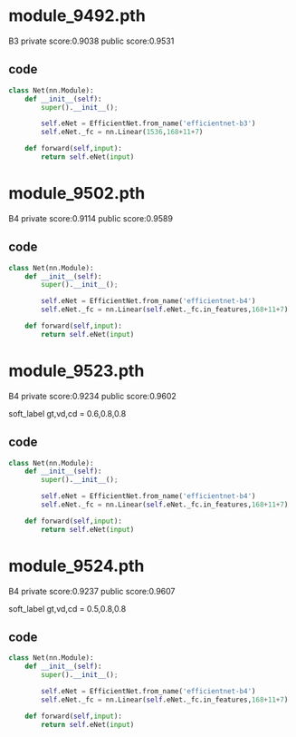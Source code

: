 # module_9492.pth
B3
private score:0.9038 
public  score:0.9531
## code
```python
class Net(nn.Module):
    def __init__(self):
        super().__init__();

        self.eNet = EfficientNet.from_name('efficientnet-b3')
        self.eNet._fc = nn.Linear(1536,168+11+7)

    def forward(self,input):
        return self.eNet(input)
```
# module_9502.pth
B4 
private score:0.9114
public  score:0.9589
## code
```python
class Net(nn.Module):
    def __init__(self):
        super().__init__();

        self.eNet = EfficientNet.from_name('efficientnet-b4')
        self.eNet._fc = nn.Linear(self.eNet._fc.in_features,168+11+7)

    def forward(self,input):
        return self.eNet(input)
```
# module_9523.pth
B4 
private score:0.9234
public  score:0.9602

soft_label   gt,vd,cd = 0.6,0.8,0.8
## code
```python
class Net(nn.Module):
    def __init__(self):
        super().__init__();

        self.eNet = EfficientNet.from_name('efficientnet-b4')
        self.eNet._fc = nn.Linear(self.eNet._fc.in_features,168+11+7)

    def forward(self,input):
        return self.eNet(input)
```
# module_9524.pth
B4 
private score:0.9237
public  score:0.9607

soft_label   gt,vd,cd = 0.5,0.8,0.8
## code
```python
class Net(nn.Module):
    def __init__(self):
        super().__init__();

        self.eNet = EfficientNet.from_name('efficientnet-b4')
        self.eNet._fc = nn.Linear(self.eNet._fc.in_features,168+11+7)

    def forward(self,input):
        return self.eNet(input)
```
